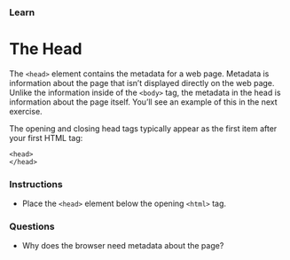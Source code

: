 ### Learn
# The Head
The `<head>` element contains the metadata for a web page. Metadata is information about the page that isn’t displayed directly on the web page. Unlike the information inside of the `<body>` tag, the metadata in the head is information about the page itself. You’ll see an example of this in the next exercise.

The opening and closing head tags typically appear as the first item after your first HTML tag:

```
<head>
</head>
```
### Instructions
* Place the `<head>` element below the opening `<html>` tag.

### Questions
* Why does the browser need metadata about the page?